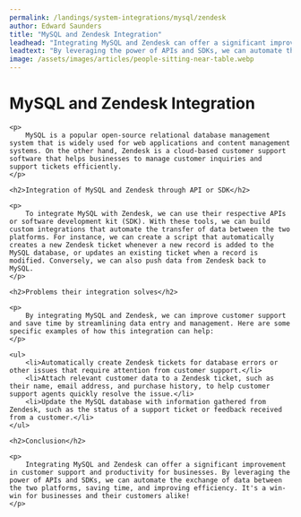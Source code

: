 ```yaml
---
permalink: /landings/system-integrations/mysql/zendesk
author: Edward Saunders
title: "MySQL and Zendesk Integration"
leadhead: "Integrating MySQL and Zendesk can offer a significant improvement in customer support and productivity for businesses"
leadtext: "By leveraging the power of APIs and SDKs, we can automate the exchange of data between the two platforms, saving time, and improving efficiency. It's a win-win for businesses and their customers alike!"
image: /assets/images/articles/people-sitting-near-table.webp
---
```

<div class="arttext">	<h1>MySQL and Zendesk Integration</h1>
	
	<p>
		MySQL is a popular open-source relational database management system that is widely used for web applications and content management systems. On the other hand, Zendesk is a cloud-based customer support software that helps businesses to manage customer inquiries and support tickets efficiently.
	</p>
	
	<h2>Integration of MySQL and Zendesk through API or SDK</h2>
	
	<p>
		To integrate MySQL with Zendesk, we can use their respective APIs or software development kit (SDK). With these tools, we can build custom integrations that automate the transfer of data between the two platforms. For instance, we can create a script that automatically creates a new Zendesk ticket whenever a new record is added to the MySQL database, or updates an existing ticket when a record is modified. Conversely, we can also push data from Zendesk back to MySQL.
	</p>
	
	<h2>Problems their integration solves</h2>
	
	<p>
		By integrating MySQL and Zendesk, we can improve customer support and save time by streamlining data entry and management. Here are some specific examples of how this integration can help:
	</p>
	
	<ul>
		<li>Automatically create Zendesk tickets for database errors or other issues that require attention from customer support.</li>
		<li>Attach relevant customer data to a Zendesk ticket, such as their name, email address, and purchase history, to help customer support agents quickly resolve the issue.</li>
		<li>Update the MySQL database with information gathered from Zendesk, such as the status of a support ticket or feedback received from a customer.</li>
	</ul>
	
	<h2>Conclusion</h2>
	
	<p>
		Integrating MySQL and Zendesk can offer a significant improvement in customer support and productivity for businesses. By leveraging the power of APIs and SDKs, we can automate the exchange of data between the two platforms, saving time, and improving efficiency. It's a win-win for businesses and their customers alike!
	</p>
	
</div>